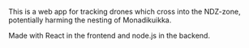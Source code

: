 This is a web app for tracking drones which cross into the NDZ-zone, potentially harming the nesting of Monadikuikka.

Made with React in the frontend and node.js in the backend.
